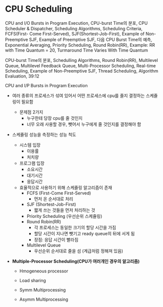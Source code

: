 # CPU Scheduling

 CPU and I/O Bursts in Program Execution, CPU-burst Time의 분포, CPU Scheduler & Dispatcher, Scheduling Algorithms, Scheduling Criteria, FCFS(First- Come First-Served), SJF(Shortest-Job-First), Example of Non-Preemptive SJF, Example of Preemptive SJF, 다음 CPU Burst Time의 예측, Exponential Averaging, Priority Scheduling, Round Robin(RR), Example: RR with Time Quantum = 20, Turmaround Time Varies With Time Quantum

 CPU-burst Time의 분포, Schedulling Algorithms, Round Robin(RR), Multilevel Queue, Multilevel Feedback Queue, Multi-Processor Scheduling, Real-time Scheduling, Example of Non-Preemptive SJF, Thread Scheduling, Algorithm Evaluation, 39:12





CPU and I/P Bursts in Program Execution



* 여러 종류의 프로세스가 섞여 있어서 어떤 프로세스에 cpu를 줄지 결정하는 스케쥴링이 필요함
  * 문제점 2가지
    * 누구한테 당장 cpu를 줄 것인지
    * 너무 오래 사용할 경우, 뺏어서 누구에게 줄 것인지를 결정해야 함
* 스케쥴링 성능을 측정하는 성능 척도
  * 시스템 입장
    * 이용률
    * 처치량
  * 프로그램 입장
    * 소요시간
    * 대기시간
    * 응답시간
  * 효율적으로 사용하기 위해 스케쥴링 알고리즘이 존재
    * FCFS (First-Come First-Served)
      * 먼저 온 순서대로 처리
    * SJF (Shortest-Job-First)
      * 짧게 쓰는 것들을 먼저 처리하는 것
    * Priority Scheduling (우선순위 스케쥴링)
    * Round Robin(RR)
      * 각 프로세스는 동일한 크기의 할당 시간을 가짐
      * 할당 시간이 지나면 뺏기고 ready queue의 뒤에 서게 됨
      * 장점: 응답 시간이 빨라짐
    * Multilevel Queue
      * 우선순위 순서대로 줄을 섬 (계급처럼 정해져 있음)



* **Multiple-Processor Scheduling(CPU가 여러개인 경우의 알고리즘)**

  * Hmogeneous processor

  * Load sharing

  * Symm Multiprocessing

  * Asymm Multiprocessing